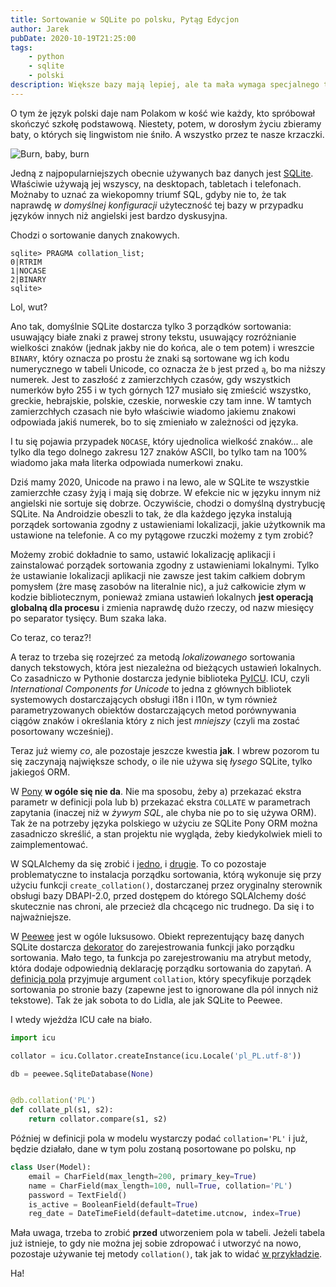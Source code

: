 ```yaml
---
title: Sortowanie w SQLite po polsku, Pytąg Edycjon
author: Jarek
pubDate: 2020-10-19T21:25:00
tags:
    - python
    - sqlite
    - polski
description: Większe bazy mają lepiej, ale ta mała wymaga specjalnego traktowania by "ą" posortowało się przed "b"
---
```


O tym że język polski daje nam Polakom w kość wie każdy, kto spróbował skończyć szkołę podstawową. Niestety, potem, w dorosłym życiu zbieramy baty, o których się lingwistom nie śniło. A wszystko przez te nasze krzaczki.

![Burn, baby, burn](https://i.imgur.com/ZapY7cDh.jpg)

Jedną z najpopularniejszych obecnie używanych baz danych jest [SQLite](https://www.sqlite.org/). Właściwie używają jej wszyscy, na desktopach, tabletach i telefonach. Możnaby to uznać za wiekopomny triumf SQL, gdyby nie to, że tak naprawdę _w domyślnej konfiguracji_ użyteczność tej bazy w przypadku języków innych niż angielski jest bardzo dyskusyjna.

Chodzi o sortowanie danych znakowych.

```sqlite3
sqlite> PRAGMA collation_list;
0|RTRIM
1|NOCASE
2|BINARY
sqlite>
```

Lol, wut?

Ano tak, domyślnie SQLite dostarcza tylko 3 porządków sortowania: usuwający białe znaki z prawej strony tekstu, usuwający rozróżnianie wielkości znaków (jednak jakby nie do końca, ale o tem potem) i wreszcie `BINARY`, który oznacza po prostu że znaki są sortowane wg ich kodu numerycznego w tabeli Unicode, co oznacza że `b` jest przed `ą`, bo ma niższy numerek. Jest to zaszłość z zamierzchłych czasów, gdy wszystkich numerków było 255 i w tych górnych 127 musiało się zmieścić wszystko, greckie, hebrajskie, polskie, czeskie, norweskie czy tam inne. W tamtych zamierzchłych czasach nie było właściwie wiadomo jakiemu znakowi odpowiada jakiś numerek, bo to się zmieniało w zależności od języka.

I tu się pojawia przypadek `NOCASE`, który ujednolica wielkość znaków... ale tylko dla tego dolnego zakresu 127 znaków ASCII, bo tylko tam na 100% wiadomo jaka mała literka odpowiada numerkowi znaku.

Dziś mamy 2020, Unicode na prawo i na lewo, ale w SQLite te wszystkie zamierzchłe czasy żyją i mają się dobrze. W efekcie nic w języku innym niż angielski nie sortuje się dobrze. Oczywiście, chodzi o domyślną dystrybucję SQLite. Na Androidzie obeszli to tak, że dla każdego języka instalują porządek sortowania zgodny z ustawieniami lokalizacji, jakie użytkownik ma ustawione na telefonie. A co my pytągowe rzuczki możemy z tym zrobić?

Możemy zrobić dokładnie to samo, ustawić lokalizację aplikacji i zainstalować porządek sortowania zgodny z ustawieniami lokalnymi. Tylko że ustawianie lokalizacji aplikacji nie zawsze jest takim całkiem dobrym pomysłem (żre masę zasobów na literalnie nic), a już całkowicie złym w kodzie bibliotecznym, ponieważ zmiana ustawień lokalnych **jest operacją globalną dla procesu** i zmienia naprawdę dużo rzeczy, od nazw miesięcy po separator tysięcy. Bum szaka laka.

Co teraz, co teraz?!

A teraz to trzeba się rozejrzeć za metodą _lokalizowanego_ sortowania danych tekstowych, która jest niezależna od bieżących ustawień lokalnych. Co zasadniczo w Pythonie dostarcza jedynie biblioteka [PyICU](https://pypi.org/project/PyICU/). ICU, czyli _International Components for Unicode_ to jedna z głównych bibliotek systemowych dostarczających obsługi i18n i l10n, w tym również parametryzowanych obiektów dostarczających metod porównywania ciągów znaków i określania który z nich jest _mniejszy_ (czyli ma zostać posortowany wcześniej).

Teraz już wiemy _co_, ale pozostaje jeszcze kwestia **jak**. I wbrew pozorom tu się zaczynają największe schody, o ile nie używa się *łysego* SQLite, tylko jakiegoś ORM.

W [Pony](https://ponyorm.org/) **w ogóle się nie da**. Nie ma sposobu, żeby a) przekazać ekstra parametr w definicji pola lub b) przekazać ekstra `COLLATE` w parametrach zapytania (inaczej niż w _żywym SQL_, ale chyba nie po to się używa ORM). Tak że na potrzeby języka polskiego w użyciu ze SQLite Pony ORM można zasadniczo skreślić, a stan projektu nie wygląda, żeby kiedykolwiek mieli to zaimplementować.

W SQLAlchemy da się zrobić i [jedno](https://docs.sqlalchemy.org/en/13/core/type_basics.html#sqlalchemy.types.String.params.collation), i [drugie](https://docs.sqlalchemy.org/en/13/core/sqlelement.html#sqlalchemy.sql.expression.collate). To co pozostaje problematyczne to instalacja porządku sortowania, którą wykonuje się przy użyciu funkcji `create_collation()`, dostarczanej przez oryginalny sterownik obsługi bazy DBAPI-2.0, przed dostępem do którego SQLAlchemy dość skutecznie nas chroni, ale przecież dla chcącego nic trudnego. Da się i to najważniejsze.

W [Peewee](http://docs.peewee-orm.com/) jest w ogóle luksusowo. Obiekt reprezentujący bazę danych SQLite dostarcza [dekorator](http://docs.peewee-orm.com/en/latest/peewee/api.html#SqliteDatabase.collation) do zarejestrowania funkcji jako porządku sortowania. Mało tego, ta funkcja po zarejestrowaniu ma atrybut metody, która dodaje odpowiednią deklarację porządku sortowania do zapytań. A [definicja pola](http://docs.peewee-orm.com/en/latest/peewee/models.html?highlight=collation#field-initialization-arguments) przyjmuje argument `collation`, który specyfikuje porządek sortowania po stronie bazy (zapewne jest to ignorowane dla pól innych niż tekstowe). Tak że jak sobota to do Lidla, ale jak SQLite to Peewee.

I wtedy wjeżdża ICU całe na biało.

```python
import icu

collator = icu.Collator.createInstance(icu.Locale('pl_PL.utf-8'))

db = peewee.SqliteDatabase(None)


@db.collation('PL')
def collate_pl(s1, s2):
    return collator.compare(s1, s2)
```

Później w definicji pola w modelu wystarczy podać `collation='PL'` i już, będzie działało, dane w tym polu zostaną posortowane po polsku, np

```python
class User(Model):
    email = CharField(max_length=200, primary_key=True)
    name = CharField(max_length=100, null=True, collation='PL')
    password = TextField()
    is_active = BooleanField(default=True)
    reg_date = DateTimeField(default=datetime.utcnow, index=True)
```

Mała uwaga, trzeba to zrobić **przed** utworzeniem pola w tabeli. Jeżeli tabela już istnieje, to gdy nie można jej sobie zdropować i utworzyć na nowo, pozostaje używanie tej metody `collation()`, tak jak to widać [w przykładzie](http://docs.peewee-orm.com/en/latest/peewee/api.html#SqliteDatabase.collation).

Ha!
